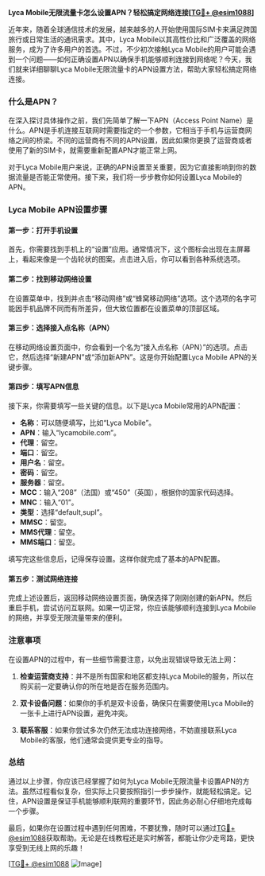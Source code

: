 **Lyca Mobile无限流量卡怎么设置APN？轻松搞定网络连接[[TG💪+ @esim1088](https://t.me/s/esim1088)]**

近年来，随着全球通信技术的发展，越来越多的人开始使用国际SIM卡来满足跨国旅行或日常生活的通讯需求。其中，Lyca Mobile以其高性价比和广泛覆盖的网络服务，成为了许多用户的首选。不过，不少初次接触Lyca Mobile的用户可能会遇到一个问题——如何正确设置APN以确保手机能够顺利连接到网络呢？今天，我们就来详细聊聊Lyca Mobile无限流量卡的APN设置方法，帮助大家轻松搞定网络连接。

### 什么是APN？

在深入探讨具体操作之前，我们先简单了解一下APN（Access Point Name）是什么。APN是手机连接互联网时需要指定的一个参数，它相当于手机与运营商网络之间的桥梁。不同的运营商有不同的APN设置，因此如果你更换了运营商或者使用了新的SIM卡，就需要重新配置APN才能正常上网。

对于Lyca Mobile用户来说，正确的APN设置至关重要，因为它直接影响到你的数据流量是否能正常使用。接下来，我们将一步步教你如何设置Lyca Mobile的APN。

### Lyca Mobile APN设置步骤

#### 第一步：打开手机设置

首先，你需要找到手机上的“设置”应用。通常情况下，这个图标会出现在主屏幕上，看起来像是一个齿轮状的图案。点击进入后，你可以看到各种系统选项。

#### 第二步：找到移动网络设置

在设置菜单中，找到并点击“移动网络”或“蜂窝移动网络”选项。这个选项的名字可能因手机品牌不同而有所差异，但大致位置都在设置菜单的顶部区域。

#### 第三步：选择接入点名称（APN）

在移动网络设置页面中，你会看到一个名为“接入点名称（APN）”的选项。点击它，然后选择“新建APN”或“添加新APN”。这是你开始配置Lyca Mobile APN的关键步骤。

#### 第四步：填写APN信息

接下来，你需要填写一些关键的信息。以下是Lyca Mobile常用的APN配置：

- **名称**：可以随便填写，比如“Lyca Mobile”。
- **APN**：输入“lycamobile.com”。
- **代理**：留空。
- **端口**：留空。
- **用户名**：留空。
- **密码**：留空。
- **服务器**：留空。
- **MCC**：输入“208”（法国）或“450”（英国），根据你的国家代码选择。
- **MNC**：输入“01”。
- **类型**：选择“default,supl”。
- **MMSC**：留空。
- **MMS代理**：留空。
- **MMS端口**：留空。

填写完这些信息后，记得保存设置。这样你就完成了基本的APN配置。

#### 第五步：测试网络连接

完成上述设置后，返回移动网络设置页面，确保选择了刚刚创建的新APN。然后重启手机，尝试访问互联网。如果一切正常，你应该能够顺利连接到Lyca Mobile的网络，并享受无限流量带来的便利。

### 注意事项

在设置APN的过程中，有一些细节需要注意，以免出现错误导致无法上网：

1. **检查运营商支持**：并不是所有国家和地区都支持Lyca Mobile的服务，所以在购买前一定要确认你的所在地是否在服务范围内。
   
2. **双卡设备问题**：如果你的手机是双卡设备，确保只在需要使用Lyca Mobile的一张卡上进行APN设置，避免冲突。

3. **联系客服**：如果你尝试多次仍然无法成功连接网络，不妨直接联系Lyca Mobile的客服，他们通常会提供更专业的指导。

### 总结

通过以上步骤，你应该已经掌握了如何为Lyca Mobile无限流量卡设置APN的方法。虽然过程看似复杂，但实际上只要按照指引一步步操作，就能轻松搞定。记住，APN设置是保证手机能够顺利联网的重要环节，因此务必耐心仔细地完成每一个步骤。

最后，如果你在设置过程中遇到任何困难，不要犹豫，随时可以通过[TG💪+ @esim1088](https://t.me/s/esim1088)获取帮助。无论是在线教程还是实时解答，都能让你少走弯路，更快享受到无线上网的乐趣！

[[TG💪+ @esim1088](https://t.me/s/esim1088) ![Image](https://i.postimg.cc/4NQfJmqS/Snipaste-2025-05-13-00-14-12.png)]